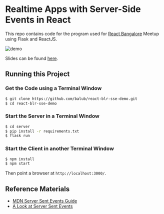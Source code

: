 # Realtime Apps with Server-Side Events in React

This repo contains code for the program used for [React Bangalore](https://www.meetup.com/ReactJS-Bangalore/events/276655326/) Meetup using Flask and ReactJS.

![demo](https://i.imgur.com/QhurVvR.gif)

Slides can be found [here](https://docs.google.com/presentation/d/1KlBgtPvNqskJBEAF0RWfiN3_7zdsIAHKBOXV-AcUBjk/edit?usp=sharing).

## Running this Project

### Get the Code using a Terminal Window

```bash
$ git clone https://github.com/balub/react-blr-sse-demo.git
$ cd react-blr-sse-demo
```

### Start the Server in a Terminal Window

```bash
$ cd server
$ pip install -r requirements.txt
$ flask run 
```

### Start the Client in another Terminal Window

```bash
$ npm install
$ npm start
```

Then point a browser at `http://localhost:3000/`.

## Reference Materials

* [MDN Server Sent Events Guide](https://developer.mozilla.org/en-US/docs/Web/API/Server-sent_events/Using_server-sent_events)
* [A Look at Server Sent Events](https://simonprickett.dev/a-look-at-server-sent-events/)